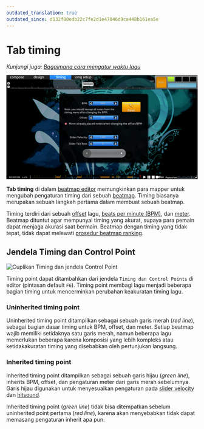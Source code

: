 ```yaml
---
outdated_translation: true
outdated_since: d132f80edb22c7fe2d1e47046d9ca448b161ea5e
---
```


# Tab timing

*Kunjungi juga: [Bagaimana cara mengatur waktu lagu](/wiki/Guides/How_to_Time_Songs)*

![Cuplikan tab timing di dalam editor](/wiki/shared/timing/Timing_base.jpg)

**Tab timing** di dalam [beatmap editor](/wiki/Client/Beatmap_editor) memungkinkan para mapper untuk mengubah pengaturan timing dari sebuah [beatmap](/wiki/Beatmap). Timing biasanya merupakan sebuah langkah pertama dalam membuat sebuah beatmap.

Timing terdiri dari sebuah [offset](/wiki/Offset) lagu, [beats per minute (BPM)](/wiki/Music_theory/Tempo), dan [meter](https://en.wikipedia.org/wiki/Metre_(music)). Beatmap dituntut agar mempunyai timing yang akurat, supaya para pemain dapat menjaga akurasi saat bermain. Beatmap dengan timing yang tidak tepat, tidak dapat melewati [prosedur beatmap ranking](/wiki/Beatmap_ranking_procedure).

## Jendela Timing dan Control Point

![Cuplikan Timing dan jendela Control Point](/wiki/shared/timing/TimingSetup.png)

Timing point dapat ditambahkan dari jendela `Timing dan Control Points` di editor (pintasan default `F6`). Timing point membagi lagu menjadi beberapa bagian timing untuk mencerminkan perubahan keakuratan timing lagu.

### Uninherited timing point

Uninherited timing point ditampilkan sebagai sebuah garis merah (*red line*), sebagai bagian dasar timing untuk BPM, offset, dan meter. Setiap beatmap wajib memiliki setidaknya satu garis merah, namun beberapa lagu memerlukan beberapa karena komposisi yang lebih kompleks atau ketidakakuratan timing yang disebabkan oleh pertunjukan langsung.

### Inherited timing point

Inherited timing point ditampilkan sebagai sebuah garis hijau (*green line*), inherits BPM, offset, dan pengaturan meter dari garis merah sebelumnya. Garis hijau digunakan untuk menyesuaikan pengaturan pada [slider velocity](/wiki/Gameplay/Hit_object/Slider/Slider_velocity) dan [hitsound](/wiki/Beatmapping/Hitsound).

Inherited timing point (*green line*) tidak bisa ditempatkan sebelum uninherited point pertama (*red line*), karena akan menyebabkan tidak dapat memasang pengaturan inherit apa pun.
